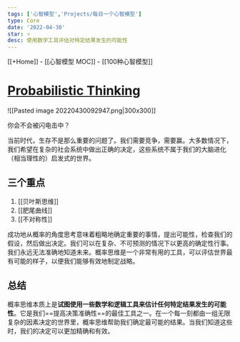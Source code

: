 ```yaml
---
tags: ['心智模型','Projects/每日一个心智模型']
type: Core 
date: '2022-04-30'
star: ⭐
desc: 使用数学工具评估对特定结果发生的可能性
---
```

[[+Home]] - [[心智模型 MOC]] - [[100种心智模型]]


# **[Probabilistic Thinking](https://fs.blog/2018/05/probabilistic-thinking/)**

![[Pasted image 20220430092947.png|300x300]]

你会不会被闪电击中？


当前时代，生存不是那么重要的问题了。我们需要竞争，需要赢。大多数情况下，我们希望在复杂的社会系统中做出正确的决定，这些系统不属于我们的大脑进化（相当理性的）启发式的世界。

## 三个重点
1. [[贝叶斯思维]]
2. [[肥尾曲线]]
3. [[不对称性]]



成功地从概率的角度思考意味着粗略地确定重要的事情，提出可能性，检查我们的假设，然后做出决定。我们可以在复杂、不可预测的情况下以更高的确定性行事。我们永远无法准确地知道未来。概率思维是一个非常有用的工具，可以评估世界最有可能的样子，以便我们能够有效地制定战略。



## 总结
概率思维本质上是**试图使用一些数学和逻辑工具来估计任何特定结果发生的可能性**。它是我们==提高决策准确性==的最佳工具之一。在一个每一刻都由一组无限复杂的因素决定的世界里，概率思维帮助我们确定最可能的结果。当我们知道这些时，我们的决定可以更加精确和有效。

